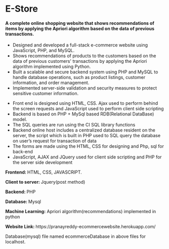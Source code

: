 # E-Store

<h4>A complete online shopping website that shows recommendations of items by applying the
Apriori algorithm based on the data of previous transactions.
</h4>

<ul>
<li>Designed and developed a full-stack e-commerce website using JavaScript, PHP, and MySQL.</li>
<li>Shows recommendations of products to the customers based on the data of previous customers' transactions by applying the Apriori algorithm implemented using Python.</li>
<li>Built a scalable and secure backend system using PHP and MySQL to handle database operations, such as product listings, customer information, and order management.</li>
<li>Implemented server-side validation and security measures to protect sensitive customer information.</li>

</ul>

<ul>
<li>Front end is designed using HTML, CSS. Ajax used to perform behind the screen requests and JavaScript used to perform client side scripting </li>
<li>Backend is based on PHP + MySql based RDB(Relational DataBase) model. </li>
<li> The SQL queries are run using the CI SQL library functions </li>
<li> Backend online host includes a centralized database resident on the server, the script which is built in PHP used to SQL query the database on user’s request for transaction of data </li>
<li> The forms are made using the HTML, CSS for designing and Php, sql for back-end </li>
<li> JavaScript, AJAX and JQuery used for client side scripting and PHP for the server side development </li>

</ul>

<p> <b>Frontend: </b> HTML, CSS, JAVASCRIPT. </p>
<p> <b> Client to server: </b> Jquery(post method) </p>
<p> <b> Backend: </b> PHP </p>
<p> <b> Database: </b> Mysql </p>
<p> <b> Machine Learning:</b> Apriori algorithm(recommendations) implemented in python </p>

<p> <b> Website Link: </b> https://pranayreddy-ecommercewebsite.herokuapp.com/ </p>


<p> Database(mysql) file named ecommerceDatabase in above files for localhost. </p>


